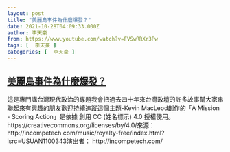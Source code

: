 ```yaml
---
layout: post
title: "美麗島事件為什麼爆發？"
date: 2021-10-28T04:09:33.000Z
author: 李天豪
from: https://www.youtube.com/watch?v=FVSwRRXr3Pw
tags: [  李天豪 ]
categories: [  李天豪 ]
---
```

<!--1635394173000-->
[美麗島事件為什麼爆發？](https://www.youtube.com/watch?v=FVSwRRXr3Pw)
------

<div>
這是專門講台灣現代政治的專題我會把過去四十年來台灣政壇的許多故事幫大家串聯起來有興趣的朋友歡迎持續追蹤這個主題-Kevin MacLeod創作的「A Mission - Scoring Action」是依據 創用 CC (姓名標示) 4.0 授權使用。 https://creativecommons.org/licenses/by/4.0/來源： http://incompetech.com/music/royalty-free/index.html?isrc=USUAN1100343演出者： http://incompetech.com/
</div>
